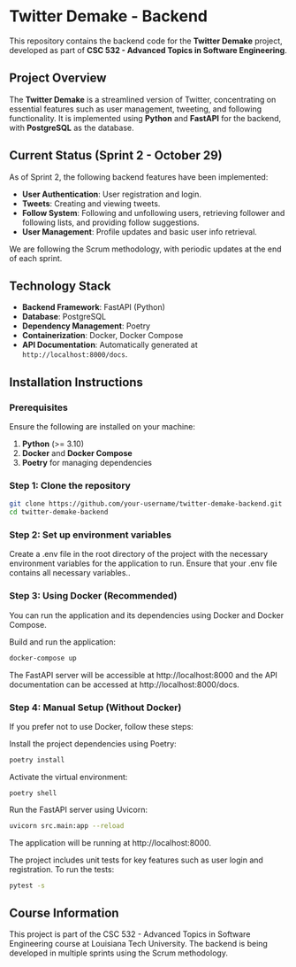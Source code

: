 # Twitter Demake - Backend

This repository contains the backend code for the **Twitter Demake** project, developed as part of **CSC 532 - Advanced Topics in Software Engineering**.

## Project Overview

The **Twitter Demake** is a streamlined version of Twitter, concentrating on essential features such as user management, tweeting, and following functionality. It is implemented using **Python** and **FastAPI** for the backend, with **PostgreSQL** as the database.

## Current Status (Sprint 2 - October 29)

As of Sprint 2, the following backend features have been implemented:

- **User Authentication**: User registration and login.
- **Tweets**: Creating and viewing tweets.
- **Follow System**: Following and unfollowing users, retrieving follower and following lists, and providing follow suggestions.
- **User Management**: Profile updates and basic user info retrieval.

We are following the Scrum methodology, with periodic updates at the end of each sprint.

## Technology Stack

- **Backend Framework**: FastAPI (Python)
- **Database**: PostgreSQL
- **Dependency Management**: Poetry
- **Containerization**: Docker, Docker Compose
- **API Documentation**: Automatically generated at `http://localhost:8000/docs`.

## Installation Instructions

### Prerequisites

Ensure the following are installed on your machine:

1. **Python** (>= 3.10)
2. **Docker** and **Docker Compose**
3. **Poetry** for managing dependencies

### Step 1: Clone the repository

```bash
git clone https://github.com/your-username/twitter-demake-backend.git
cd twitter-demake-backend

```

### Step 2: Set up environment variables

Create a .env file in the root directory of the project with the necessary environment variables for the application to run.
Ensure that your .env file contains all necessary variables..

### Step 3: Using Docker (Recommended)

You can run the application and its dependencies using Docker and Docker Compose.

Build and run the application:

```bash
docker-compose up
```

The FastAPI server will be accessible at http://localhost:8000 and the API documentation can be accessed at http://localhost:8000/docs.

### Step 4: Manual Setup (Without Docker)

If you prefer not to use Docker, follow these steps:

Install the project dependencies using Poetry:

```bash
poetry install
```

Activate the virtual environment:

```
poetry shell
```

Run the FastAPI server using Uvicorn:

```bash
uvicorn src.main:app --reload
```

The application will be running at http://localhost:8000.

The project includes unit tests for key features such as user login and registration. To run the tests:

```bash
pytest -s
```

## Course Information

This project is part of the CSC 532 - Advanced Topics in Software Engineering course at Louisiana Tech University. The backend is being developed in multiple sprints using the Scrum methodology.
